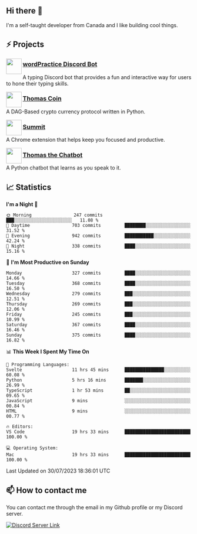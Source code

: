 <h2>Hi there 👋</h2>

<p>I'm a self-taught developer from Canada and I like building cool things.</p>

<h2>⚡ Projects</h2>

<img align="left" src="https://i.imgur.com/BIzs17V.png" width="42" height="42" />
<h3><a target="_blank" href="https://wordpractice.principle.sh/">wordPractice Discord Bot</a></h3>
<p>A typing Discord bot that provides a fun and interactive way for users to hone their typing skills.</p>

<img align="left" src="https://i.imgur.com/4FdQpgN.png" width="42" height="42" />
<h3><a href="https://github.com/principle105/thomas-coin">Thomas Coin</a></h3>
<p>A DAG-Based crypto currency protocol written in Python.</p>

<img align="left" src="https://i.imgur.com/Ly8Atho.png" width="42" height="42" />
<h3><a href="https://summit.sh/">Summit</a></h3>
<p>A Chrome extension that helps keep you focused and productive.</p>

<img align="left" src="https://i.imgur.com/hA9YF2s.png" width="42" height="42" />
<h3><a href="https://github.com/principle105/thomasthechatbot">Thomas the Chatbot</a></h3>
<p>A Python chatbot that learns as you speak to it.</p>

<h2>📈 Statistics</h2>

<!--START_SECTION:waka-->
**I'm a Night 🦉** 

```text
🌞 Morning                247 commits         ███░░░░░░░░░░░░░░░░░░░░░░   11.08 % 
🌆 Daytime                703 commits         ████████░░░░░░░░░░░░░░░░░   31.52 % 
🌃 Evening                942 commits         ███████████░░░░░░░░░░░░░░   42.24 % 
🌙 Night                  338 commits         ████░░░░░░░░░░░░░░░░░░░░░   15.16 % 
```
📅 **I'm Most Productive on Sunday** 

```text
Monday                   327 commits         ████░░░░░░░░░░░░░░░░░░░░░   14.66 % 
Tuesday                  368 commits         ████░░░░░░░░░░░░░░░░░░░░░   16.50 % 
Wednesday                279 commits         ███░░░░░░░░░░░░░░░░░░░░░░   12.51 % 
Thursday                 269 commits         ███░░░░░░░░░░░░░░░░░░░░░░   12.06 % 
Friday                   245 commits         ███░░░░░░░░░░░░░░░░░░░░░░   10.99 % 
Saturday                 367 commits         ████░░░░░░░░░░░░░░░░░░░░░   16.46 % 
Sunday                   375 commits         ████░░░░░░░░░░░░░░░░░░░░░   16.82 % 
```


📊 **This Week I Spent My Time On** 

```text
💬 Programming Languages: 
Svelte                   11 hrs 45 mins      ███████████████░░░░░░░░░░   60.08 % 
Python                   5 hrs 16 mins       ███████░░░░░░░░░░░░░░░░░░   26.99 % 
TypeScript               1 hr 53 mins        ██░░░░░░░░░░░░░░░░░░░░░░░   09.65 % 
JavaScript               9 mins              ░░░░░░░░░░░░░░░░░░░░░░░░░   00.84 % 
HTML                     9 mins              ░░░░░░░░░░░░░░░░░░░░░░░░░   00.77 % 

🔥 Editors: 
VS Code                  19 hrs 33 mins      █████████████████████████   100.00 % 

💻 Operating System: 
Mac                      19 hrs 33 mins      █████████████████████████   100.00 % 
```


 Last Updated on 30/07/2023 18:36:01 UTC
<!--END_SECTION:waka-->

<h2>📫 How to contact me</h2>

You can contact me through the email in my Github profile or my Discord server.

[![Discord Server Link](https://dcbadge.vercel.app/api/server/DHnk46C)](https://discord.gg/DHnk46C)

